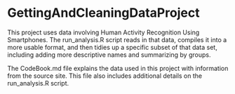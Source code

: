 # GettingAndCleaningDataProject

This project uses data involving Human Activity Recognition Using Smartphones. The run_analysis.R script reads in that data, compiles it into a more usable format, and then tidies up a specific subset of that data set, including adding more descriptive names and summarizing by groups.

The CodeBook.md file explains the data used in this project with information from the source site. This file also includes additional details on the run_analysis.R script.

